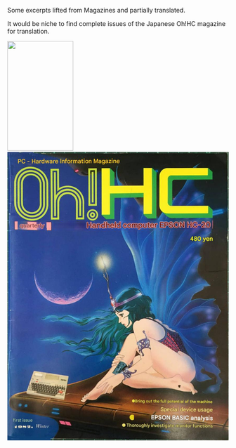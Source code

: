 Some excerpts lifted from Magazines and partially translated.

It would be niche to find complete issues of the Japanese Oh!HC magazine for translation.

<img src="Oh!HC-#1%20Winter%201982.jpg" width=150 height=250/>

<img src="OhHC-N1-1982.jpg"/>

